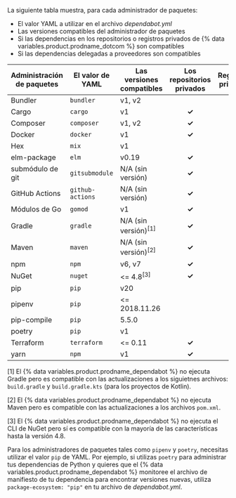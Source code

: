 La siguiente tabla muestra, para cada administrador de paquetes:
- El valor YAML a utilizar en el archivo *dependabot.yml*
- Las versiones compatibles del administrador de paquetes
- Si las dependencias en los repositorios o registros privados de {% data variables.product.prodname_dotcom %} son compatibles
- Si las dependencias delegadas a proveedores son compatibles

| Administración de paquetes | El valor de YAML | Las versiones compatibles       | Los repositorios privados | Registros privados | Delegamiento a proveedores |
| -------------------------- | ---------------- | ------------------------------- |:-------------------------:|:------------------:|:--------------------------:|
| Bundler                    | `bundler`        | v1, v2                          |                           |       **✓**        |           **✓**            |
| Cargo                      | `cargo`          | v1                              |           **✓**           |       **✓**        |                            |
| Composer                   | `composer`       | v1, v2                          |           **✓**           |       **✓**        |                            |
| Docker                     | `docker`         | v1                              |           **✓**           |       **✓**        |                            |
| Hex                        | `mix`            | v1                              |                           |       **✓**        |                            |
| elm-package                | `elm`            | v0.19                           |           **✓**           |       **✓**        |                            |
| submódulo de git           | `gitsubmodule`   | N/A (sin versión)               |           **✓**           |       **✓**        |                            |
| GitHub Actions             | `github-actions` | N/A (sin versión)               |           **✓**           |       **✓**        |                            |
| Módulos de Go              | `gomod`          | v1                              |           **✓**           |       **✓**        |           **✓**            |
| Gradle                     | `gradle`         | N/A (sin versión)<sup>[1]</sup> |           **✓**           |       **✓**        |                            |
| Maven                      | `maven`          | N/A (sin versión)<sup>[2]</sup> |           **✓**           |       **✓**        |                            |
| npm                        | `npm`            | v6, v7                          |           **✓**           |       **✓**        |                            |
| NuGet                      | `nuget`          | <= 4.8<sup>[3]</sup>            |           **✓**           |       **✓**        |                            |
| pip                        | `pip`            | v20                             |                           |       **✓**        |                            |
| pipenv                     | `pip`            | <= 2018.11.26                   |                           |       **✓**        |                            |
| pip-compile                | `pip`            | 5.5.0                           |                           |       **✓**        |                            |
| poetry                     | `pip`            | v1                              |                           |       **✓**        |                            |
| Terraform                  | `terraform`      | <= 0.11                         |           **✓**           |       **✓**        |                            |
| yarn                       | `npm`            | v1                              |           **✓**           |       **✓**        |                            |

[1] El {% data variables.product.prodname_dependabot %} no ejecuta Gradle pero es compatible con las actualizaciones a los siguietnes archivos: `build.gradle` y `build.gradle.kts` (para los proyectos de Kotlin).

[2] El {% data variables.product.prodname_dependabot %} no ejecuta Maven pero es compatible con las actualizaciones a los archivos `pom.xml`.

[3] El {% data variables.product.prodname_dependabot %} no ejecuta el CLI de NuGet pero sí es compatible con la mayoría de las características hasta la versión 4.8.

Para los administradores de paquetes tales como `pipenv` y `poetry`, necesitas utilizar el valor `pip` de YAML. Por ejemplo, si utilizas `poetry` para administrar tus dependencias de Python y quieres que el {% data variables.product.prodname_dependabot %} monitoree el archivo de manifiesto de tu dependencia para encontrar versiones nuevas, utiliza `package-ecosystem: "pip"` en tu archivo de *dependabot.yml*.
